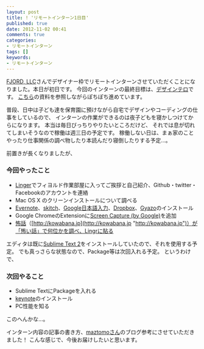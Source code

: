 ```yaml
---
layout: post
title: ! 'リモートインターン1日目'
published: true
date: 2012-11-02 00:41
comments: true
categories:
- リモートインターン
tags: []
keywords:
- リモートインターン
---
```

[FJORD, LLC](http://fjord.jp/ "FJORD, LLC")さんでデザイナー枠でリモートインターンさせていただくことになりました。本日が初日です。
今回のインターンの最終目標は、[デザインテロ](http://kuroigamen.com/ "デザインテロ")です。
[こちら](https://github.com/fjordllc/tutorial/wiki "こちら")の資料を参照しながらぽちぽち進めています。

普段、日中は子ども達を保育園に預けながら自宅でデザインやコーディングの仕事をしているので、
インターンの作業ができるのは夜子どもを寝かしつけてからになります。
本当は毎日びっちりやりたいところだけど、 それでは息が切れてしまいそうなので稼働は週三日の予定です。
稼働しない日は、まぁ家のことやったり仕事関係の調べ物したり本読んだり寝倒したりする予定…。

前置きが長くなりましたが、
### 今回やったこと

- [Linger](http://lingr.com/ "Linger")でフィヨルド作業部屋に入ってご挨拶と自己紹介、Github・twitter・Facebookのアカウントを連絡
- Mac OS X のクリーンインストールについて調べる
- [Evernote](http://evernote.com/intl/jp/evernote/index.php?file=EvernoteMac "Evernote")、[skitch](http://skitch.com/jp/ "skitch")、[Google日本語入力](http://www.google.co.jp/ime/index-mac.html "Google日本語入力")、[Dropbox](https://www.dropbox.com/ "Dropbox")、[Gyazo](http://gyazo.com/ja "Gyazo")のインストール
- Google ChromeのExtensionに[Screen Capture (by Google)](https://chrome.google.com/webstore/detail/cpngackimfmofbokmjmljamhdncknpmg "Screen Capture (by Google)")を追加
- [怖話](http://kowabana.jp "怖話")（[http://kowabana.jp](http://kowabana.jp "http://kowabana.jp")）が「怖い話」で何位かを調べ、Lingrに貼る

エディタは既に[Sublime Text 2](http://www.sublimetext.com/ "Sublime Text 2")をインストールしていたので、それを使用する予定。
でも真っさらな状態なので、Package等は次回入れる予定。
というわけで、
### 次回やること

- Sublime TextにPackageを入れる
- [keynote](http://www.apple.com/jp/iwork/keynote/ "keynote")のインストール
- PC性能を知る

このへんかな…。

インターン内容の記事の書き方、[maztomoさん](http://maztomoblog.wordpress.com/ "maztomoさん")のブログ参考にさせていただきました！
こんな感じで、今後お届けしたいと思います。